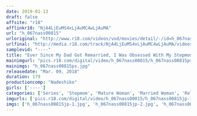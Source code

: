 ```yaml
---
date: 2019-01-13
draft: false
affsite: "r18"
afflinkr18: "NjA4LjEuMS4xLjAuMC4wLjAuMA"
url: "h_067nass00815"
urloriginal: "http://www.r18.com/videos/vod/movies/detail/-/id=h_067nass00815"
urlfinal: "http://media.r18.com/track/NjA4LjEuMS4xLjAuMC4wLjAuMA/videos/vod/movies/detail/-/id=h_067nass00815"
samplevid: "----"
title: "Ever Since My Dad Got Remarried, I Was Obsessed With My Stepmom, And Then She Told Me, 'If You Want To Fuck Me So Bad, Then I'll Give You One Shot' And Then She Lured Me To Temptation For The First And Last Time And I Gave My Stepmom Everything I Had"
mainimgurl: "pics.r18.com/digital/video/h_067nass00815/h_067nass00815ps.jpg"
mainimgs: "h_067nass00815ps.jpg"
releasedate: "Mar. 09, 2018"
duration: 179
productioncomp: "Nadeshiko"
girls: ['----']
categories: ['Series', 'Stepmom', 'Mature Woman', 'Married Woman', 'Relatives', 'Compilation']
imgurls: ['pics.r18.com/digital/video/h_067nass00815/h_067nass00815jp-1.jpg', 'pics.r18.com/digital/video/h_067nass00815/h_067nass00815jp-2.jpg', 'pics.r18.com/digital/video/h_067nass00815/h_067nass00815jp-3.jpg', 'pics.r18.com/digital/video/h_067nass00815/h_067nass00815jp-4.jpg', 'pics.r18.com/digital/video/h_067nass00815/h_067nass00815jp-5.jpg', 'pics.r18.com/digital/video/h_067nass00815/h_067nass00815jp-6.jpg', 'pics.r18.com/digital/video/h_067nass00815/h_067nass00815jp-7.jpg', 'pics.r18.com/digital/video/h_067nass00815/h_067nass00815jp-8.jpg', 'pics.r18.com/digital/video/h_067nass00815/h_067nass00815jp-9.jpg', 'pics.r18.com/digital/video/h_067nass00815/h_067nass00815jp-10.jpg', 'pics.r18.com/digital/video/h_067nass00815/h_067nass00815jp-11.jpg', 'pics.r18.com/digital/video/h_067nass00815/h_067nass00815jp-12.jpg', 'pics.r18.com/digital/video/h_067nass00815/h_067nass00815jp-13.jpg', 'pics.r18.com/digital/video/h_067nass00815/h_067nass00815jp-14.jpg', 'pics.r18.com/digital/video/h_067nass00815/h_067nass00815jp-15.jpg', 'pics.r18.com/digital/video/h_067nass00815/h_067nass00815jp-16.jpg', 'pics.r18.com/digital/video/h_067nass00815/h_067nass00815jp-17.jpg', 'pics.r18.com/digital/video/h_067nass00815/h_067nass00815jp-18.jpg', 'pics.r18.com/digital/video/h_067nass00815/h_067nass00815jp-19.jpg', 'pics.r18.com/digital/video/h_067nass00815/h_067nass00815jp-20.jpg']
imgs: ['h_067nass00815jp-1.jpg', 'h_067nass00815jp-2.jpg', 'h_067nass00815jp-3.jpg', 'h_067nass00815jp-4.jpg', 'h_067nass00815jp-5.jpg', 'h_067nass00815jp-6.jpg', 'h_067nass00815jp-7.jpg', 'h_067nass00815jp-8.jpg', 'h_067nass00815jp-9.jpg', 'h_067nass00815jp-10.jpg', 'h_067nass00815jp-11.jpg', 'h_067nass00815jp-12.jpg', 'h_067nass00815jp-13.jpg', 'h_067nass00815jp-14.jpg', 'h_067nass00815jp-15.jpg', 'h_067nass00815jp-16.jpg', 'h_067nass00815jp-17.jpg', 'h_067nass00815jp-18.jpg', 'h_067nass00815jp-19.jpg', 'h_067nass00815jp-20.jpg']
---
```

